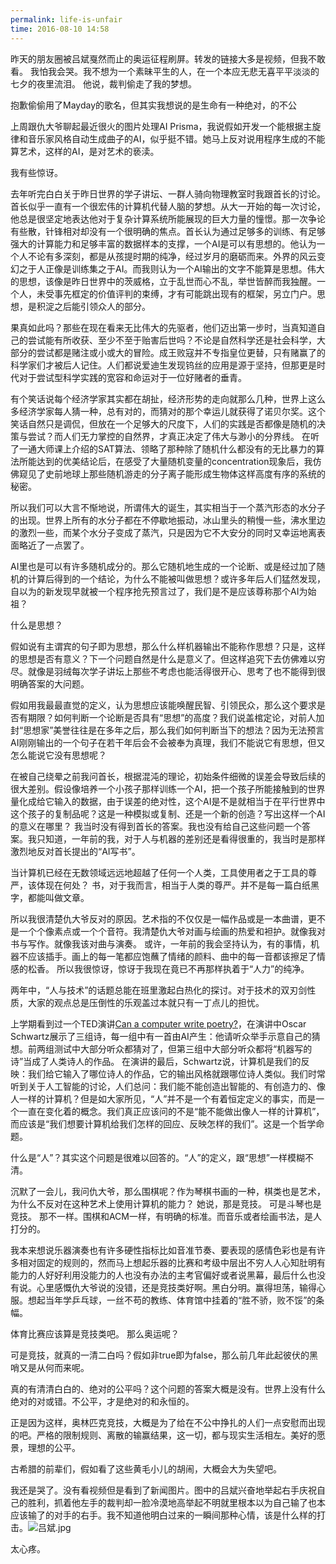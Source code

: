 ```yaml
---
permalink: life-is-unfair
time: 2016-08-10 14:58
---
```

昨天的朋友圈被吕斌戛然而止的奥运征程刷屏。转发的链接大多是视频，但我不敢看。
我怕我会哭。我不想为一个素昧平生的人，在一个本应无悲无喜平平淡淡的七夕的夜里流泪。
他说，裁判偷走了我的梦想。
<!--excerpt-->

抱歉偷偷用了Mayday的歌名，但其实我想说的是生命有一种绝对，的不公


上周跟仇大爷聊起最近很火的图片处理AI Prisma，我说假如开发一个能根据主旋律和音乐家风格自动生成曲子的AI，似乎挺不错。她马上反对说用程序生成的不能算艺术，这样的AI，是对艺术的亵渎。

我有些惊讶。

去年听完白白关于昨日世界的学子讲坛、一群人骑向物理教室时我跟首长的讨论。首长似乎一直有一个很宏伟的计算机代替人脑的梦想。从大一开始的每一次讨论，他总是很坚定地表达他对于复杂计算系统所能展现的巨大力量的憧憬。那一次争论有些散，针锋相对却没有一个很明确的焦点。首长认为通过足够多的训练、有足够强大的计算能力和足够丰富的数据样本的支撑，一个AI是可以有思想的。他认为一个人不论有多深刻，都是从孩提时期的纯净，经过岁月的磨砺而来。外界的风云变幻之于人正像是训练集之于AI。而我则认为一个AI输出的文字不能算是思想。伟大的思想，该像是昨日世界中的茨威格，立于乱世而心不乱，举世皆醉而我独醒。一个人，未受事先框定的价值评判的束缚，才有可能跳出现有的框架，另立门户。思想，是积淀之后能引领众人的部分。

果真如此吗？那些在现在看来无比伟大的先驱者，他们迈出第一步时，当真知道自己的尝试能有所收获、至少不至于贻害后世吗？不论是自然科学还是社会科学，大部分的尝试都是赌注或小或大的冒险。成王败寇并不专指皇位更替，只有赌赢了的科学家们才被后人记住。人们都说爱迪生发现钨丝的应用是源于坚持，但那更是时代对于尝试型科学实践的宽容和命运对于一位好赌者的垂青。

有个笑话说每个经济学家其实都在胡扯，经济形势的走向就那么几种，世界上这么多经济学家每人猜一种，总有对的，而猜对的那个幸运儿就获得了诺贝尔奖。这个笑话自然只是调侃，但放在一个足够大的尺度下，人们的实践是否都像是随机的决策与尝试？而人们无力掌控的自然界，才真正决定了伟大与渺小的分界线。
在听了一通大师课上介绍的SAT算法、领略了那种除了随机什么都没有的无比暴力的算法所能达到的优美结论后，在感受了大量随机变量的concentration现象后，我仿佛窥见了史前地球上那些随机游走的分子离子能形成生物体这样高度有序的系统的秘密。

所以我们可以大言不惭地说，所谓伟大的诞生，其实相当于一个蒸汽形态的水分子的出现。世界上所有的水分子都在不停歇地振动，冰山里头的稍慢一些，沸水里边的激烈一些，而某个水分子变成了蒸汽，只是因为它不大安分的同时又幸运地离表面略近了一点罢了。

AI里也是可以有许多随机成分的。那么它随机地生成的一个论断、或是经过加了随机的计算后得到的一个结论，为什么不能被叫做思想？或许多年后人们猛然发现，自以为的新发现早就被一个程序抢先预言过了，我们是不是应该尊称那个AI为始祖？

什么是思想？

假如说有主谓宾的句子即为思想，那么什么样机器输出不能称作思想？只是，这样的思想是否有意义？下一个问题自然是什么是意义了。但这样追究下去仿佛难以穷尽。就像是羽绒每次学子讲坛上那些不考虑也能活得很开心、思考了也不能得到很明确答案的大问题。

假如用我最最直觉的定义，认为思想应该能唤醒民智、引领民众，那么这个要求是否有期限？如何判断一个论断是否具有“思想”的高度？我们说盖棺定论，对前人加封“思想家”美誉往往是在多年之后，那么我们如何判断当下的想法？因为无法预言AI刚刚输出的一个句子在若干年后会不会被奉为真理，我们不能说它有思想，但又怎么能说它没有思想呢？

在被自己绕晕之前我问首长，根据混沌的理论，初始条件细微的误差会导致后续的很大差别。假设像培养一个小孩子那样训练一个AI，把一个孩子所能接触到的世界量化成给它输入的数据，由于误差的绝对性，这个AI是不是就相当于在平行世界中这个孩子的复制品呢？这是一种模拟或复制、还是一个新的创造？写出这样一个AI的意义在哪里？
我当时没有得到首长的答案。我也没有给自己这些问题一个答案。我只知道，一年前的我，对于人与机器的差别还是看得很重的，我当时是那样激烈地反对首长提出的“AI写书”。

当计算机已经在无数领域远远地超越了任何一个人类，工具使用者之于工具的尊严，该体现在何处？
书，对于我而言，相当于人类的尊严。并不是每一篇白纸黑字，都能叫做文章。

所以我很清楚仇大爷反对的原因。艺术指的不仅仅是一幅作品或是一本曲谱，更不是一个个像素点或一个个音符。我清楚仇大爷对画与绘画的热爱和袒护。就像我对书与写作。就像我该对曲与演奏。
或许，一年前的我会坚持认为，有的事情，机器不应该插手。画上的每一笔都应饱蘸了情绪的颜料、曲中的每一音都该擦足了情感的松香。
所以我很惊讶，惊讶于我现在竟已不再那样执着于“人力”的纯净。

两年中，“人与技术”的话题总能在班里激起白热化的探讨。对于技术的双刃剑性质，大家的观点总是压倒性的乐观盖过本就只有一丁点儿的担忧。

上学期看到过一个TED演讲[Can a computer write poetry?][1]，在演讲中Oscar Schwartz展示了三组诗，每一组中有一首由AI产生：他请听众举手示意自己的猜想。前两组测试中大部分听众都猜对了，但第三组中大部分听众都将“机器写的诗”当成了人类诗人的作品。
在演讲的最后，Schwartz说，计算机是我们的反映：我们给它输入了哪位诗人的作品，它的输出风格就跟哪位诗人类似。我们时常听到关于人工智能的讨论，人们总问：我们能不能创造出智能的、有创造力的、像人一样的计算机？但是如大家所见，“人”并不是一个有着恒定定义的事实，而是一个一直在变化着的概念。我们真正应该问的不是“能不能做出像人一样的计算机”，而应该是“我们想要计算机给我们怎样的回应、反映怎样的我们”。这是一个哲学命题。

什么是“人”？其实这个问题是很难以回答的。“人”的定义，跟“思想”一样模糊不清。

沉默了一会儿，我问仇大爷，那么围棋呢？作为琴棋书画的一种，棋类也是艺术，为什么不反对在这种艺术上使用计算机的能力？
她说，那是竞技。
可是斗琴也是竞技。
那不一样。围棋和ACM一样，有明确的标准。而音乐或者绘画书法，是人打分的。

我本来想说乐器演奏也有许多硬性指标比如音准节奏、要表现的感情色彩也是有许多相对固定的规则的，然而马上想起乐器的比赛和考级中层出不穷人人心知肚明有能力的人好好利用没能力的人也没有办法的主考官偏好或者说黑幕，最后什么也没有说。心里感慨仇大爷说的没错，还是竞技类好啊。黑白分明。赢得坦荡，输得心服。想起当年学乒乓球，一丝不苟的教练、体育馆中挂着的“胜不骄，败不馁”的条幅。

体育比赛应该算是竞技类吧。
那么奥运呢？

可是竞技，就真的一清二白吗？假如非true即为false，那么前几年此起彼伏的黑哨又是从何而来呢。

真的有清清白白的、绝对的公平吗？这个问题的答案大概是没有。世界上没有什么绝对的对或错。不公平，才是绝对的和永恒的。

正是因为这样，奥林匹克竞技，大概是为了给在不公中挣扎的人们一点安慰而出现的吧。严格的限制规则、离散的输赢结果，这一切，都与现实生活相左。美好的愿景，理想的公平。

古希腊的前辈们，假如看了这些黄毛小儿的胡闹，大概会大为失望吧。

我还是哭了。没有看视频但是看到了新闻图片。图中的吕斌兴奋地举起右手庆祝自己的胜利，抓着他左手的裁判却一脸冷漠地高举起不明就里根本以为自己输了也本应该输了的对手的右手。我不知道他明白过来的一瞬间那种心情，该是什么样的打击。![吕斌.jpg][2]

太心疼。


  [1]: http://www.ted.com/talks/oscar_schwartz_can_a_computer_write_poetry?language=en
  [2]: http://huichen.li/usr/uploads/2016/08/3707274088.jpg
  
  
 


